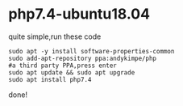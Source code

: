 # php7.4-ubuntu18.04
quite simple,run these code
```
sudo apt -y install software-properties-common
sudo add-apt-repository ppa:andykimpe/php
#a third party PPA,press enter
sudo apt update && sudo apt upgrade
sudo apt install php7.4
```
done!
